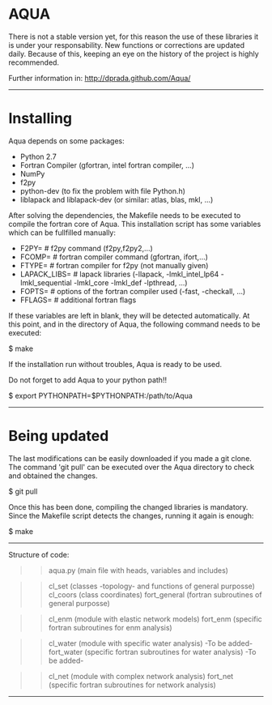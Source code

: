 AQUA
====

There is not a stable version yet, for this reason the use of these
libraries it is under your responsability.  New functions or
corrections are updated daily. Because of this, keeping an eye on the
history of the project is highly recommended.

Further information in: http://dprada.github.com/Aqua/

-------------------------------------------

Installing
===========

Aqua depends on some packages:

- Python 2.7
- Fortran Compiler (gfortran, intel fortran compiler, ...)
- NumPy
- f2py
- python-dev (to fix the problem with file Python.h)
- liblapack and liblapack-dev (or similar: atlas, blas, mkl, ...)


After solving the dependencies, the Makefile needs to be executed to compile the fortran core of Aqua.
This installation script has some variables which can be fullfilled manually:


- F2PY=             # f2py command (f2py,f2py2,...)
- FCOMP=            # fortran compiler command (gfortran, ifort,...)
- FTYPE=            # fortran compiler for f2py (not manually given)
- LAPACK_LIBS=      # lapack libraries (-llapack, -lmkl_intel_lp64 -lmkl_sequential -lmkl_core -lmkl_def -lpthread, ...)
- FOPTS=            # options of the fortran compiler used (-fast, -checkall, ...)
- FFLAGS=           # additional fortran flags


If these variables are left in blank, they will be detected automatically. 
At this point, and in the directory of Aqua, the following command needs to be executed:

$ make

If the installation run without troubles, Aqua is ready to be used.

Do not forget to add Aqua to your python path!!

$ export PYTHONPATH=$PYTHONPATH:/path/to/Aqua


--------------------------------------------

Being updated
=============

The last modifications can be easily downloaded if you made a git clone.
The command 'git pull' can be executed over the Aqua directory to check and obtained the changes.

$ git pull

Once this has been done, compiling the changed libraries is mandatory. 
Since the Makefile script detects the changes, running it again is enough:

$ make

--------------------------------------------

Structure of code:

>> aqua.py   (main file with heads, variables and includes)

   >> cl_set        (classes -topology- and functions of general purposse)
   >> cl_coors      (class coordinates)
   >> fort_general  (fortran subroutines of general purposse)

   >> cl_enm        (module with elastic network models)
   >> fort_enm      (specific fortran subroutines for enm analysis)

   >> cl_water      (module with specific water analysis) -To be added-
   >> fort_water    (specific fortran subroutines for water analysis) -To be added-

   >> cl_net        (module with complex network analysis) 
   >> fort_net      (specific fortran subroutines for network analysis) 

---------------------------------------------